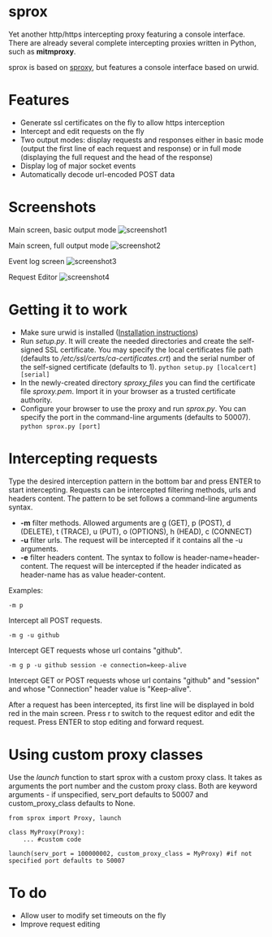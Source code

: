 sprox
=====
Yet another http/https intercepting proxy featuring a console interface.
There are already several complete intercepting proxies written in Python, such as **mitmproxy**.

sprox is based on [sproxy](https://github.com/AdotDdot/sproxy), but features a console interface based on urwid.

Features
=======
  * Generate ssl certificates on the fly to allow https interception
  * Intercept and edit requests on the fly
  * Two output modes: display requests and responses either in basic mode (output the first line of each request and response) or in full mode (displaying the full request and the head of the response)
  * Display log of major socket events
  * Automatically decode url-encoded POST data
  
Screenshots
===========
Main screen, basic output mode
![screenshot1](http://i58.tinypic.com/246jb5l.png "Screenshot 1")

Main screen, full output mode
![screenshot2](http://i60.tinypic.com/339n08w.png "Screenshot 2")

Event log screen
![screenshot3](http://i58.tinypic.com/2v7vt51.png "Screenshot 3")

Request Editor
![screenshot4](http://i59.tinypic.com/2whigjl.png "Screenshot 4")

Getting it to work
==================
  * Make sure urwid is installed ([Installation instructions](https://github.com/wardi/urwid/wiki/Installation-instructions))
  * Run *setup.py*. It will create the needed directories and create the self-signed SSL certificate. You may specify the local certificates file path (defaults to */etc/ssl/certs/ca-certificates.crt*) and the serial number of the self-signed certificate (defaults to 1).
  `python setup.py [localcert] [serial]`
  * In the newly-created directory *sproxy_files* you can find the certificate file *sproxy.pem*. Import it in your browser as a trusted certificate authority.
  * Configure your browser to use the proxy and run *sprox.py*. You can specify the port in the command-line arguments (defaults to 50007).
  `python sprox.py [port]`

Intercepting requests
=====================
Type the desired interception pattern in the bottom bar and press ENTER to start intercepting.
Requests can be intercepted filtering methods, urls and headers content. The pattern to be set follows a command-line arguments syntax.
 * **-m** filter methods. Allowed arguments are g (GET), p (POST), d (DELETE), t (TRACE), u (PUT), o (OPTIONS), h (HEAD), c (CONNECT)
 * **-u** filter urls. The request will be intercepted if it contains all the -u arguments.
 * **-e** filter headers content. The syntax to follow is header-name=header-content. The request will be intercepted if the header indicated as header-name has as value header-content.

Examples:

    -m p
Intercept all POST requests.

    -m g -u github
Intercept GET requests whose url contains "github".

    -m g p -u github session -e connection=keep-alive
Intercept GET or POST requests whose url contains "github" and "session" and whose "Connection" header value is "Keep-alive".

After a request has been intercepted, its first line will be displayed in bold red in the main screen. Press r to switch to the request editor and edit the request. Press ENTER to stop editing and forward request.

Using custom proxy classes
====================================
Use the *launch* function to start sprox with a custom proxy class. It takes as arguments the port number and the custom proxy class. Both are keyword arguments - if unspecified, serv_port defaults to 50007 and custom_proxy_class defaults to None.

    from sprox import Proxy, launch
    
    class MyProxy(Proxy):
        ... #custom code
    
    launch(serv_port = 100000002, custom_proxy_class = MyProxy) #if not specified port defaults to 50007

To do
=====
  * Allow user to modify set timeouts on the fly
  * Improve request editing
